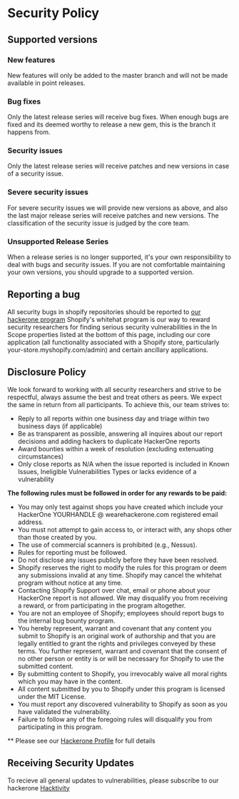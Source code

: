 # Security Policy

## Supported versions

### New features

New features will only be added to the master branch and will not be made available in point releases.

### Bug fixes

Only the latest release series will receive bug fixes. When enough bugs are fixed and its deemed worthy to release a new gem, this is the branch it happens from.

### Security issues

Only the latest release series will receive patches and new versions in case of a security issue.

### Severe security issues

For severe security issues we will provide new versions as above, and also the last major release series will receive patches and new versions. The classification of the security issue is judged by the core team.

### Unsupported Release Series

When a release series is no longer supported, it's your own responsibility to deal with bugs and security issues. If you are not comfortable maintaining your own versions, you should upgrade to a supported version.

## Reporting a bug

All security bugs in shopify repositories should be reported to [our hackerone program](https://hackerone.com/shopify)
Shopify's whitehat program is our way to reward security researchers for finding serious security vulnerabilities in the In Scope properties listed at the bottom of this page, including our core application (all functionality associated with a Shopify store, particularly your-store.myshopify.com/admin) and certain ancillary applications.

## Disclosure Policy

We look forward to working with all security researchers and strive to be respectful, always assume the best and treat others as peers. We expect the same in return from all participants. To achieve this, our team strives to:

- Reply to all reports within one business day and triage within two business days (if applicable)
- Be as transparent as possible, answering all inquires about our report decisions and adding hackers to duplicate HackerOne reports
- Award bounties within a week of resolution (excluding extenuating circumstances)
- Only close reports as N/A when the issue reported is included in Known Issues, Ineligible Vulnerabilities Types or lacks evidence of a vulnerability

**The following rules must be followed in order for any rewards to be paid:**

- You may only test against shops you have created which include your HackerOne YOURHANDLE @ wearehackerone.com registered email address.
- You must not attempt to gain access to, or interact with, any shops other than those created by you.
- The use of commercial scanners is prohibited (e.g., Nessus).
- Rules for reporting must be followed.
- Do not disclose any issues publicly before they have been resolved.
- Shopify reserves the right to modify the rules for this program or deem any submissions invalid at any time. Shopify may cancel the whitehat program without notice at any time.
- Contacting Shopify Support over chat, email or phone about your HackerOne report is not allowed. We may disqualify you from receiving a reward, or from participating in the program altogether.
- You are not an employee of Shopify; employees should report bugs to the internal bug bounty program.
- You hereby represent, warrant and covenant that any content you submit to Shopify is an original work of authorship and that you are legally entitled to grant the rights and privileges conveyed by these terms. You further represent, warrant and covenant that the consent of no other person or entity is or will be necessary for Shopify to use the submitted content.
- By submitting content to Shopify, you irrevocably waive all moral rights which you may have in the content.
- All content submitted by you to Shopify under this program is licensed under the MIT License.
- You must report any discovered vulnerability to Shopify as soon as you have validated the vulnerability.
- Failure to follow any of the foregoing rules will disqualify you from participating in this program.

\*\* Please see our [Hackerone Profile](https://hackerone.com/shopify) for full details

## Receiving Security Updates

To recieve all general updates to vulnerabilities, please subscribe to our hackerone [Hacktivity](https://hackerone.com/shopify/hacktivity)
